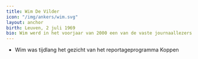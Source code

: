 ```yaml
---
title: Wim De Vilder
icon: "/img/ankers/wim.svg"
layout: anchor
birth: Leuven, 2 juli 1969
bio: Wim werd in het voorjaar van 2000 een van de vaste journaallezers.
---
```


* Wim was tijdlang het gezicht van het reportageprogramma Koppen

